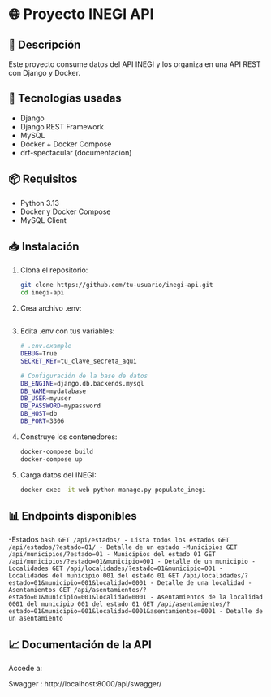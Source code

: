 # 🌐 Proyecto INEGI API

## 📌 Descripción
Este proyecto consume datos del API INEGI y los organiza en una API REST con Django y Docker.

## 🧱 Tecnologías usadas
- Django
- Django REST Framework
- MySQL
- Docker + Docker Compose
- drf-spectacular (documentación)

## 📦 Requisitos
- Python 3.13
- Docker y Docker Compose
- MySQL Client

## 📥 Instalación
1. Clona el repositorio:
    ```bash
   git clone https://github.com/tu-usuario/inegi-api.git 
   cd inegi-api
   ```

2. Crea archivo .env:
    ```bash
    ```

3. Edita .env con tus variables:
    ```bash
    # .env.example
    DEBUG=True
    SECRET_KEY=tu_clave_secreta_aqui

    # Configuración de la base de datos
    DB_ENGINE=django.db.backends.mysql
    DB_NAME=mydatabase
    DB_USER=myuser
    DB_PASSWORD=mypassword
    DB_HOST=db
    DB_PORT=3306
    ```

4. Construye los contenedores:
    ```bash
    docker-compose build
    docker-compose up
    ```

5. Carga datos del INEGI:
    ```bash
    docker exec -it web python manage.py populate_inegi
    ```

## 📊 Endpoints disponibles

-Estados
    ```bash
    GET /api/estados/ - Lista todos los estados
    GET /api/estados/?estado=01/ - Detalle de un estado
    -Municipios
    GET /api/municipios/?estado=01 - Municipios del estado 01
    GET /api/municipios/?estado=01&municipio=001 - Detalle de un municipio
    -Localidades
    GET /api/localidades/?estado=01&municipio=001 - Localidades del municipio 001 del estado 01
    GET /api/localidades/?estado=01&municipio=001&localidad=0001 - Detalle de una localidad
    -Asentamientos
    GET /api/asentamientos/?estado=01&municipio=001&localidad=0001 - Asentamientos de la localidad 0001 del municipio 001 del estado 01
    GET /api/asentamientos/?estado=01&municipio=001&localidad=0001&asentamientos=0001 - Detalle de un asentamiento
    ```

## 📈 Documentación de la API

Accede a:

Swagger : http://localhost:8000/api/swagger/